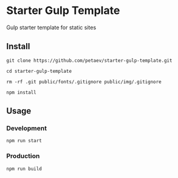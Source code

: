 # Starter Gulp Template
Gulp starter template for static sites

## Install
``` git clone https://github.com/petaev/starter-gulp-template.git ```

``` cd starter-gulp-template ```

``` rm -rf .git public/fonts/.gitignore public/img/.gitignore ```

``` npm install ```

## Usage

### Development
``` npm run start ```

### Production
``` npm run build ```
